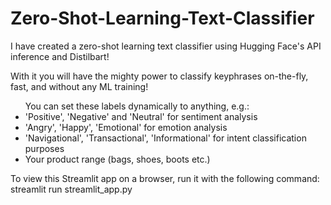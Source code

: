 # Zero-Shot-Learning-Text-Classifier

I have created a zero-shot learning text classifier using Hugging Face's API inference and Distilbart!

With it you will have the mighty power to classify keyphrases on-the-fly, fast, and without any ML training!


<ul> You can set these labels dynamically to anything, e.g.:
  <li>'Positive', 'Negative' and 'Neutral' for sentiment analysis</li>
  <li>'Angry', 'Happy', 'Emotional' for emotion analysis</li>
  <li>'Navigational', 'Transactional', 'Informational' for intent classification purposes</li>
  <li>Your product range  (bags, shoes, boots etc.)</li>
</ul>



To view this Streamlit app on a browser, run it with the following command: streamlit run streamlit_app.py
